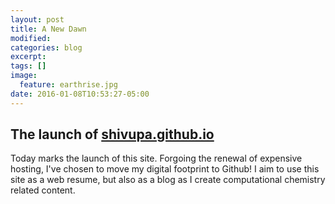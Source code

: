 ```yaml
---
layout: post
title: A New Dawn
modified:
categories: blog
excerpt:
tags: []
image:
  feature: earthrise.jpg
date: 2016-01-08T10:53:27-05:00
---
```


## The launch of [shivupa.github.io](shivupa.github.io)

Today marks the launch of this site. Forgoing the renewal of expensive hosting, I've chosen to move my digital footprint to Github! I aim to use this site as a web resume, but also as a blog as I create computational chemistry related content.

